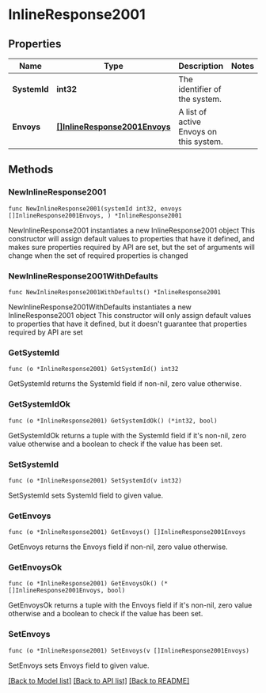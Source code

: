 # InlineResponse2001

## Properties

Name | Type | Description | Notes
------------ | ------------- | ------------- | -------------
**SystemId** | **int32** | The identifier of the system. | 
**Envoys** | [**[]InlineResponse2001Envoys**](InlineResponse2001Envoys.md) | A list of active Envoys on this system. | 

## Methods

### NewInlineResponse2001

`func NewInlineResponse2001(systemId int32, envoys []InlineResponse2001Envoys, ) *InlineResponse2001`

NewInlineResponse2001 instantiates a new InlineResponse2001 object
This constructor will assign default values to properties that have it defined,
and makes sure properties required by API are set, but the set of arguments
will change when the set of required properties is changed

### NewInlineResponse2001WithDefaults

`func NewInlineResponse2001WithDefaults() *InlineResponse2001`

NewInlineResponse2001WithDefaults instantiates a new InlineResponse2001 object
This constructor will only assign default values to properties that have it defined,
but it doesn't guarantee that properties required by API are set

### GetSystemId

`func (o *InlineResponse2001) GetSystemId() int32`

GetSystemId returns the SystemId field if non-nil, zero value otherwise.

### GetSystemIdOk

`func (o *InlineResponse2001) GetSystemIdOk() (*int32, bool)`

GetSystemIdOk returns a tuple with the SystemId field if it's non-nil, zero value otherwise
and a boolean to check if the value has been set.

### SetSystemId

`func (o *InlineResponse2001) SetSystemId(v int32)`

SetSystemId sets SystemId field to given value.


### GetEnvoys

`func (o *InlineResponse2001) GetEnvoys() []InlineResponse2001Envoys`

GetEnvoys returns the Envoys field if non-nil, zero value otherwise.

### GetEnvoysOk

`func (o *InlineResponse2001) GetEnvoysOk() (*[]InlineResponse2001Envoys, bool)`

GetEnvoysOk returns a tuple with the Envoys field if it's non-nil, zero value otherwise
and a boolean to check if the value has been set.

### SetEnvoys

`func (o *InlineResponse2001) SetEnvoys(v []InlineResponse2001Envoys)`

SetEnvoys sets Envoys field to given value.



[[Back to Model list]](../README.md#documentation-for-models) [[Back to API list]](../README.md#documentation-for-api-endpoints) [[Back to README]](../README.md)


